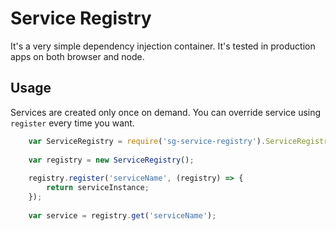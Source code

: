 # Service Registry

It's a very simple dependency injection container. It's tested in production apps on both browser and node.

## Usage

Services are created only once on demand. You can override service using `register` every time you want. 

```js
    var ServiceRegistry = require('sg-service-registry').ServiceRegistry;
    
    var registry = new ServiceRegistry();
    
    registry.register('serviceName', (registry) => {
        return serviceInstance;
    });
    
    var service = registry.get('serviceName');
```